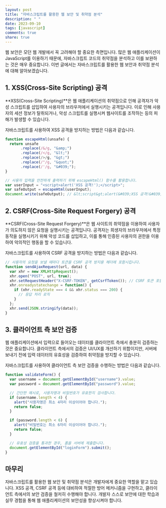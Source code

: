 ```yaml
---
layout: post
title: "자바스크립트를 활용한 웹 보안 및 취약점 분석"
description: " "
date: 2023-09-10
tags: [javascript]
comments: true
share: true
---
```


웹 보안은 모던 웹 개발에서 꼭 고려해야 할 중요한 측면입니다. 많은 웹 애플리케이션이 JavaScript를 이용하기 때문에, 자바스크립트 코드의 취약점을 분석하고 이를 보완하는 것은 매우 중요합니다. 이번 글에서는 자바스크립트를 활용한 웹 보안과 취약점 분석에 대해 알아보겠습니다.

## 1. XSS(Cross-Site Scripting) 공격

**XSS(Cross-Site Scripting)**은 웹 애플리케이션의 취약점으로 인해 공격자가 악성 스크립트를 삽입하여 사용자의 브라우저에서 실행시키는 공격입니다. 이로 인해 사용자의 세션 정보가 탈취되거나, 악성 스크립트를 실행시켜 웹사이트를 조작하는 등의 피해가 발생할 수 있습니다.

자바스크립트를 사용하여 XSS 공격을 방지하는 방법은 다음과 같습니다.

```javascript
function escapeHtml(unsafe) {
  return unsafe
       .replace(/&/g, "&amp;")
       .replace(/</g, "&lt;")
       .replace(/>/g, "&gt;")
       .replace(/"/g, "&quot;")
       .replace(/'/g, "&#039;");
}

// 사용자 입력을 안전하게 출력하기 위해 escapeHtml() 함수를 활용합니다.
var userInput = "<script>alert('XSS 공격!');</script>";
var safeOutput = escapeHtml(userInput);
document.write(safeOutput); // &lt;script&gt;alert(&#039;XSS 공격!&#039;);&lt;/script&gt;
```

## 2. CSRF(Cross-Site Request Forgery) 공격

**CSRF(Cross-Site Request Forgery)**은 웹 사이트의 취약점을 이용하여 사용자가 의도하지 않은 요청을 실행시키는 공격입니다. 공격자는 희생자의 브라우저에서 특정 동작을 실행시키기 위해 악성 코드를 삽입하고, 이를 통해 인증된 사용자의 권한을 이용하여 악의적인 행동을 할 수 있습니다.

자바스크립트를 사용하여 CSRF 공격을 방지하는 방법은 다음과 같습니다.

```javascript
// 사용자의 요청을 보낼 때마다 토큰을 CSRF 공격 방지용 헤더에 포함시킵니다.
function sendAjaxRequest(url, data) {
  var xhr = new XMLHttpRequest();
  xhr.open("POST", url, true);
  xhr.setRequestHeader("X-CSRF-TOKEN", getCsrfToken()); // CSRF 토큰 포함
  xhr.onreadystatechange = function() {
    if (xhr.readyState === 4 && xhr.status === 200) {
      // 응답 처리 로직
    }
  };
  xhr.send(JSON.stringify(data));
}
```

## 3. 클라이언트 측 보안 검증

웹 애플리케이션에서 입력으로 들어오는 데이터를 클라이언트 측에서 충분히 검증하는 것은 중요합니다. 클라이언트 측에서의 검증은 UI/UX를 개선하기 위함이지만, 서버에 보내기 전에 입력 데이터의 유효성을 검증하여 취약점을 방지할 수 있습니다.

자바스크립트를 사용하여 클라이언트 측 보안 검증을 수행하는 방법은 다음과 같습니다.

```javascript
function validateForm() {
  var username = document.getElementById("username").value;
  var password = document.getElementById("password").value;

  // 간단한 예시로, 사용자명과 비밀번호가 유효한지 검사합니다.
  if (username.length < 4) {
    alert("사용자명은 최소 4자리 이상이어야 합니다.");
    return false;
  }

  if (password.length < 6) {
    alert("비밀번호는 최소 6자리 이상이어야 합니다.");
    return false;
  }

  // 유효성 검증을 통과한 경우, 폼을 서버에 제출합니다.
  document.getElementById("loginForm").submit();
}
```

## 마무리

자바스크립트를 활용한 웹 보안 및 취약점 분석은 개발자에게 중요한 역할을 맡고 있습니다. XSS 공격, CSRF 공격 등에 대비하여 적절한 방어 메커니즘을 구현하고, 클라이언트 측에서의 보안 검증을 철저히 수행해야 합니다. 개발자 스스로 보안에 대한 학습과 실무 경험을 통해 웹 애플리케이션의 보안성을 향상시켜야 합니다.
